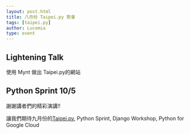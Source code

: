 ```yaml
---
layout: post.html
title: 八月份 Taipei.py 聚會
tags: [taipei.py]
author: Lucemia
type: event
---
```


## Lightening Talk
使用 Mynt 做出 Taipei.py的網站

## Python Sprint 10/5



謝謝講者們的精彩演講!!

讓我們期待九月份的[Taipei.py](http://www.meetup.com/Taipei-py/events/124230392/),
Python Sprint,
Django Workshop,
Python for Google Cloud
